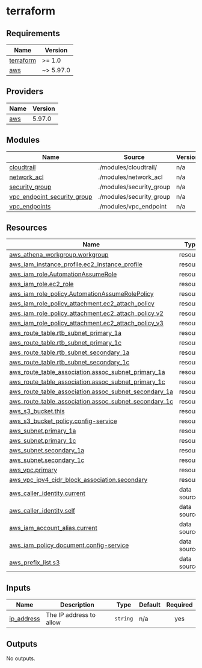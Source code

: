 # terraform

<!-- BEGINNING OF PRE-COMMIT-TERRAFORM DOCS HOOK -->
## Requirements

| Name | Version |
|------|---------|
| <a name="requirement_terraform"></a> [terraform](#requirement\_terraform) | >= 1.0 |
| <a name="requirement_aws"></a> [aws](#requirement\_aws) | ~> 5.97.0 |

## Providers

| Name | Version |
|------|---------|
| <a name="provider_aws"></a> [aws](#provider\_aws) | 5.97.0 |

## Modules

| Name | Source | Version |
|------|--------|---------|
| <a name="module_cloudtrail"></a> [cloudtrail](#module\_cloudtrail) | ./modules/cloudtrail/ | n/a |
| <a name="module_network_acl"></a> [network\_acl](#module\_network\_acl) | ./modules/network_acl | n/a |
| <a name="module_security_group"></a> [security\_group](#module\_security\_group) | ./modules/security_group | n/a |
| <a name="module_vpc_endpoint_security_group"></a> [vpc\_endpoint\_security\_group](#module\_vpc\_endpoint\_security\_group) | ./modules/security_group | n/a |
| <a name="module_vpc_endpoints"></a> [vpc\_endpoints](#module\_vpc\_endpoints) | ./modules/vpc_endpoint | n/a |

## Resources

| Name | Type |
|------|------|
| [aws_athena_workgroup.workgroup](https://registry.terraform.io/providers/hashicorp/aws/latest/docs/resources/athena_workgroup) | resource |
| [aws_iam_instance_profile.ec2_instance_profile](https://registry.terraform.io/providers/hashicorp/aws/latest/docs/resources/iam_instance_profile) | resource |
| [aws_iam_role.AutomationAssumeRole](https://registry.terraform.io/providers/hashicorp/aws/latest/docs/resources/iam_role) | resource |
| [aws_iam_role.ec2_role](https://registry.terraform.io/providers/hashicorp/aws/latest/docs/resources/iam_role) | resource |
| [aws_iam_role_policy.AutomationAssumeRolePolicy](https://registry.terraform.io/providers/hashicorp/aws/latest/docs/resources/iam_role_policy) | resource |
| [aws_iam_role_policy_attachment.ec2_attach_policy](https://registry.terraform.io/providers/hashicorp/aws/latest/docs/resources/iam_role_policy_attachment) | resource |
| [aws_iam_role_policy_attachment.ec2_attach_policy_v2](https://registry.terraform.io/providers/hashicorp/aws/latest/docs/resources/iam_role_policy_attachment) | resource |
| [aws_iam_role_policy_attachment.ec2_attach_policy_v3](https://registry.terraform.io/providers/hashicorp/aws/latest/docs/resources/iam_role_policy_attachment) | resource |
| [aws_route_table.rtb_subnet_primary_1a](https://registry.terraform.io/providers/hashicorp/aws/latest/docs/resources/route_table) | resource |
| [aws_route_table.rtb_subnet_primary_1c](https://registry.terraform.io/providers/hashicorp/aws/latest/docs/resources/route_table) | resource |
| [aws_route_table.rtb_subnet_secondary_1a](https://registry.terraform.io/providers/hashicorp/aws/latest/docs/resources/route_table) | resource |
| [aws_route_table.rtb_subnet_secondary_1c](https://registry.terraform.io/providers/hashicorp/aws/latest/docs/resources/route_table) | resource |
| [aws_route_table_association.assoc_subnet_primary_1a](https://registry.terraform.io/providers/hashicorp/aws/latest/docs/resources/route_table_association) | resource |
| [aws_route_table_association.assoc_subnet_primary_1c](https://registry.terraform.io/providers/hashicorp/aws/latest/docs/resources/route_table_association) | resource |
| [aws_route_table_association.assoc_subnet_secondary_1a](https://registry.terraform.io/providers/hashicorp/aws/latest/docs/resources/route_table_association) | resource |
| [aws_route_table_association.assoc_subnet_secondary_1c](https://registry.terraform.io/providers/hashicorp/aws/latest/docs/resources/route_table_association) | resource |
| [aws_s3_bucket.this](https://registry.terraform.io/providers/hashicorp/aws/latest/docs/resources/s3_bucket) | resource |
| [aws_s3_bucket_policy.config-service](https://registry.terraform.io/providers/hashicorp/aws/latest/docs/resources/s3_bucket_policy) | resource |
| [aws_subnet.primary_1a](https://registry.terraform.io/providers/hashicorp/aws/latest/docs/resources/subnet) | resource |
| [aws_subnet.primary_1c](https://registry.terraform.io/providers/hashicorp/aws/latest/docs/resources/subnet) | resource |
| [aws_subnet.secondary_1a](https://registry.terraform.io/providers/hashicorp/aws/latest/docs/resources/subnet) | resource |
| [aws_subnet.secondary_1c](https://registry.terraform.io/providers/hashicorp/aws/latest/docs/resources/subnet) | resource |
| [aws_vpc.primary](https://registry.terraform.io/providers/hashicorp/aws/latest/docs/resources/vpc) | resource |
| [aws_vpc_ipv4_cidr_block_association.secondary](https://registry.terraform.io/providers/hashicorp/aws/latest/docs/resources/vpc_ipv4_cidr_block_association) | resource |
| [aws_caller_identity.current](https://registry.terraform.io/providers/hashicorp/aws/latest/docs/data-sources/caller_identity) | data source |
| [aws_caller_identity.self](https://registry.terraform.io/providers/hashicorp/aws/latest/docs/data-sources/caller_identity) | data source |
| [aws_iam_account_alias.current](https://registry.terraform.io/providers/hashicorp/aws/latest/docs/data-sources/iam_account_alias) | data source |
| [aws_iam_policy_document.config-service](https://registry.terraform.io/providers/hashicorp/aws/latest/docs/data-sources/iam_policy_document) | data source |
| [aws_prefix_list.s3](https://registry.terraform.io/providers/hashicorp/aws/latest/docs/data-sources/prefix_list) | data source |

## Inputs

| Name | Description | Type | Default | Required |
|------|-------------|------|---------|:--------:|
| <a name="input_ip_address"></a> [ip\_address](#input\_ip\_address) | The IP address to allow | `string` | n/a | yes |

## Outputs

No outputs.
<!-- END OF PRE-COMMIT-TERRAFORM DOCS HOOK -->
